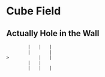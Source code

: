 # Cube Field
## Actually Hole in the Wall

            |   |   |
            |       |
    >           |   |
            |   |   
            |   |   |
